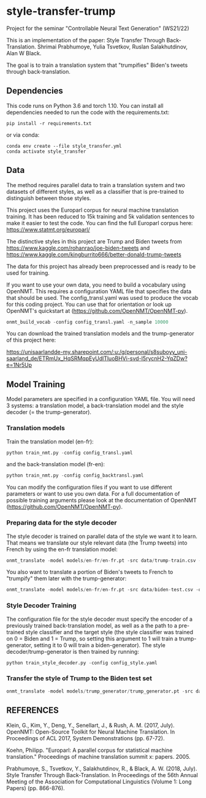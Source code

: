 # style-transfer-trump
Project for the seminar "Controllable Neural Text Generation" (WS21/22)

This is an implementation of the paper: Style Transfer Through Back-Translation. Shrimai Prabhumoye, Yulia Tsvetkov, Ruslan Salakhutdinov, Alan W Black.

The goal is to train a translation system that "trumpifies" Biden's tweets through back-translation. 

##  Dependencies

This code runs on Python 3.6 and torch 1.10. You can install all dependencies needed to run the code with the requirements.txt:

```
pip install -r requirements.txt
```

or via conda:

```
conda env create --file style_transfer.yml
conda activate style_transfer
```

## Data

The method requires parallel data to train a translation system and two datasets of different styles, as well as a classifier that is pre-trained to distinguish between those styles. 

This project uses the Europarl corpus for neural machine translation training. It has been reduced to 15k training and 5k validation sentences to make it easier to test the code. You can find the full Europarl corpus here: https://www.statmt.org/europarl/

The distinctive styles in this project are Trump and Biden tweets from https://www.kaggle.com/rohanrao/joe-biden-tweets and https://www.kaggle.com/kingburrito666/better-donald-trump-tweets

The data for this project has already been preprocessed and is ready to be used for training. 

If you want to use your own data, you need to build a vocabulary using OpenNMT. This requires a configuration YAML file that specifies the data that should be used. The config_transl.yaml was used to produce the vocab for this coding project. You can use that for orientation or look up OpenNMT's quickstart at (https://github.com/OpenNMT/OpenNMT-py).

```python
onmt_build_vocab -config config_transl.yaml -n_sample 10000
```

You can download the trained translation models and the trump-generator of this project here:

https://unisaarlandde-my.sharepoint.com/:u:/g/personal/s8suboyy_uni-saarland_de/ETRmUx_HqSRMqpEyUdlTluoBHVi-svd-I5rycnH2-YqZDw?e=1Nr5Up

## Model Training
Model parameters are specified in a configuration YAML file. You will need 3 systems: a translation model, a back-translation model and the style decoder (= the trump-generator). 

### Translation models

Train the translation model (en-fr):
```python
python train_nmt.py -config config_transl.yaml
```
and the back-translation model (fr-en):
```python
python train_nmt.py -config config_backtransl.yaml
```
You can modify the configuration files if you want to use different parameters or want to use you own data. For a full documentation of possible training arguments please look at the documentation of OpenNMT (https://github.com/OpenNMT/OpenNMT-py).

### Preparing data for the style decoder

The style decoder is trained on parallel data of the style we want it to learn. That means we translate our style relevant data
(the Trump tweets) into French by using the en-fr translation model:
```python
onmt_translate -model models/en-fr/en-fr.pt -src data/trump-train.csv -output data/trump-train.fr -gpu 0
```
You also want to translate a portion of Biden's tweets to French to "trumpify" them later with the trump-generator:
```python
onmt_translate -model models/en-fr/en-fr.pt -src data/biden-test.csv -output data/biden-test.fr -gpu 0
```
### Style Decoder Training
The configuration file for the style decoder must specify the encoder of a previously trained back-translation model, as well as a the path to a pre-trained style classifier and the target style (the style classifier was trained on 0 = Biden and 1 = Trump, so setting this argument to 1 will train a trump-generator, setting it to 0 will train a biden-generator). The style decoder/trump-generator is then trained by running:
```python
python train_style_decoder.py -config config_style.yaml
```

### Transfer the style of Trump to the Biden test set
```python
onmt_translate -model models/trump_generator/trump_generator.pt -src data/biden-test.fr -output data/biden-test.trump -gpu 0
```
## REFERENCES

Klein, G., Kim, Y., Deng, Y., Senellart, J., & Rush, A. M. (2017, July). OpenNMT: Open-Source Toolkit for Neural Machine Translation. In Proceedings of ACL 2017, System Demonstrations (pp. 67-72).

Koehn, Philipp. "Europarl: A parallel corpus for statistical machine translation." Proceedings of machine translation summit x: papers. 2005.

Prabhumoye, S., Tsvetkov, Y., Salakhutdinov, R., & Black, A. W. (2018, July). Style Transfer Through Back-Translation. In Proceedings of the 56th Annual Meeting of the Association for Computational Linguistics (Volume 1: Long Papers) (pp. 866-876).
